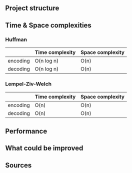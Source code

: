## Project structure

## Time & Space complexities

### Huffman
||Time complexity|Space complexity|
|---|---|---|
|encoding|O(n log n)|O(n)
|decoding|O(n log n)|O(n)

### Lempel-Ziv-Welch
||Time complexity|Space complexity|
|---|---|---|
|encoding|O(n)|O(n)
|decoding|O(n)|O(n)

## Performance

## What could be improved

## Sources
